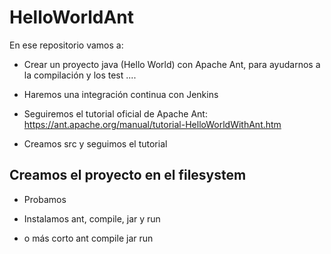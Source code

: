 # HelloWorldAnt
En ese repositorio vamos a:

* Crear un proyecto java (Hello World) con 
Apache Ant, para ayudarnos a la compilación
y los test ....
* Haremos una integración continua con
Jenkins

* Seguiremos el tutorial oficial de Apache Ant:
https://ant.apache.org/manual/tutorial-HelloWorldWithAnt.htm

* Creamos src y seguimos el tutorial

## Creamos el proyecto en el filesystem



* Probamos

* Instalamos ant, compile, jar y run
* o más corto ant compile jar run


